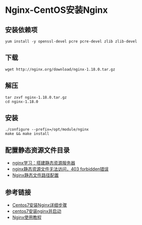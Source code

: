 # Nginx-CentOS安装Nginx

## 安装依赖项
```
yum install -y openssl-devel pcre pcre-devel zlib zlib-devel
```

## 下载
```
wget http://nginx.org/download/nginx-1.18.0.tar.gz
```

## 解压
```
tar zxvf nginx-1.18.0.tar.gz
cd nginx-1.18.0
```

## 安装
```
./configure --prefix=/opt/module/nginx
make && make install
```

## 配置静态资源文件目录
* [nginx学习：搭建静态资源服务器](https://blog.csdn.net/happysong8783/article/details/80665530)
* [nginx静态资源文件无法访问，403 forbidden错误](https://blog.csdn.net/ngcsnow/article/details/39394991)
* [Nginx静态文件路径配置](https://www.cnblogs.com/azhqiang/p/9772089.html)

## 参考链接
* [Centos7安装Nginx详细步骤](https://www.cnblogs.com/huny/p/13702929.html)
* [centos7安装nginx并启动](https://blog.csdn.net/fishineye/article/details/106457533)
* [Nginx使用教程](https://blog.csdn.net/duguyuyun12345/article/details/83471821)
